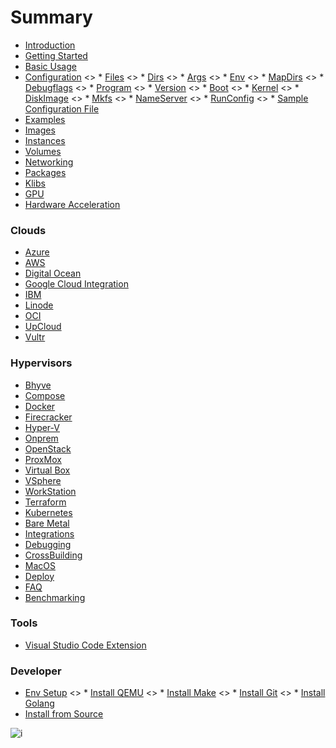 # Summary

* [Introduction](introduction.md)
* [Getting Started](getting_started.md)
* [Basic Usage](basic_usage.md)
* [Configuration](configuration.md)
    <> * [Files](configuration.md#files)
    <> * [Dirs](configuration.md#dirs)
    <> * [Args](configuration.md#args)
    <> * [Env](configuration.md#env)
    <> * [MapDirs](configuration.md#mapdirs)
    <> * [Debugflags](configuration.md#debugflags)
    <> * [Program](configuration.md#program)
    <> * [Version](configuration.md#version)
    <> * [Boot](configuration.md#boot)
    <> * [Kernel](configuration.md#kernel)
    <> * [DiskImage](configuration.md#diskimage)
    <> * [Mkfs](configuration.md#mkfs)
    <> * [NameServer](configuration.md#nameserver)
    <> * [RunConfig](configuration.md#runconfig)
    <> * [Sample Configuration File](configuration.md#sample)
* [Examples](examples.md)
* [Images](images.md)
* [Instances](instances.md)
* [Volumes](volumes.md)
* [Networking](networking.md)
* [Packages](packages.md)
* [Klibs](klibs.md)
* [GPU](gpu.md)
* [Hardware Acceleration](acceleration.md)

### Clouds
* [Azure](azure.md)
* [AWS](aws.md)
* [Digital Ocean](digital_ocean.md)
* [Google Cloud Integration](google_cloud.md)
* [IBM](ibm.md)
* [Linode](linode.md)
* [OCI](oci.md)
* [UpCloud](upcloud.md)
* [Vultr](vultr.md)

### Hypervisors
* [Bhyve](bhyve.md)
* [Compose](compose.md)
* [Docker](docker.md)
* [Firecracker](firecracker.md)
* [Hyper-V](hyper-v.md)
* [Onprem](onprem.md)
* [OpenStack](openstack.md)
* [ProxMox](proxmox.md)
* [Virtual Box](virtual_box.md)
* [VSphere](vsphere.md)
* [WorkStation](workstation.md)
* [Terraform](terraform.md)
* [Kubernetes](k8s.md)
* [Bare Metal](bare_metal.md)
* [Integrations](integrations.md)
* [Debugging](debugging.md)
* [CrossBuilding](crossbuilding.md)
* [MacOS](mac.md)
* [Deploy](deploy.md)
* [FAQ](faq.md)
* [Benchmarking](benchmarking.md)

### Tools
* [Visual Studio Code Extension](vscode.md)

### Developer
* [Env Setup](env-setup.md)
    <> * [Install QEMU](prerequisites.md#qemu)
    <> * [Install Make](prerequisites.md#make)
    <> * [Install Git](prerequisites.md#git)
    <> * [Install Golang](prerequisites.md#go)
* [Install from Source](source-installation.md)

![i](https://static.scarf.sh/a.png?x-pxid=bff3c95b-9a16-4f96-bc19-027d480ac889)
